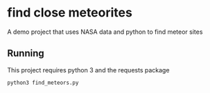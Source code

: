 # find close meteorites

A demo project that uses NASA data and python to find meteor sites

## Running

This project requires python 3 and the requests package

`python3 find_meteors.py`
